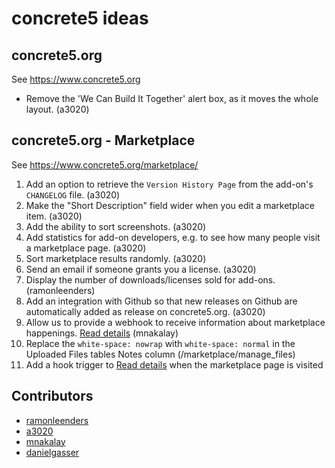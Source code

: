 # concrete5 ideas

## concrete5.org

See https://www.concrete5.org

- Remove the 'We Can Build It Together' alert box, as it moves the whole layout. (a3020)

## concrete5.org - Marketplace

See https://www.concrete5.org/marketplace/

1. Add an option to retrieve the `Version History Page` from the add-on's `CHANGELOG` file. (a3020) 
1. Make the "Short Description" field wider when you edit a marketplace item. (a3020) 
1. Add the ability to sort screenshots. (a3020) 
1. Add statistics for add-on developers, e.g. to see how many people visit a marketplace page. (a3020) 
1. Sort marketplace results randomly. (a3020) 
1. Send an email if someone grants you a license. (a3020) 
1. Display the number of downloads/licenses sold for add-ons. (ramonleenders)
1. Add an integration with Github so that new releases on Github are automatically added as release on concrete5.org. (a3020)
1. Allow us to provide a webhook to receive information about marketplace happenings. [Read details](marketplace/webhooks-proposal-details.md) (mnakalay)
1. Replace the `white-space: nowrap` with `white-space: normal` in the Uploaded Files tables Notes column (/marketplace/manage_files)
1. Add a hook trigger to [Read details](marketplace/webhooks-proposal-details.md) when the marketplace page is visited

## Contributors
- [ramonleenders](https://github.com/ramonleenders)
- [a3020](https://github.com/a3020)
- [mnakalay](https://github.com/mnakalay)
- [danielgasser](https://github.com/danielgasser)
